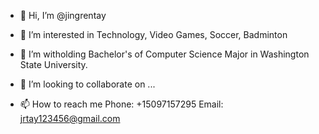 - 👋 Hi, I’m @jingrentay

- 👀 I’m interested in 
      Technology, Video Games, Soccer, Badminton 
      
- 🌱 I’m witholding Bachelor's of 
      Computer Science Major in Washington State University.

- 💞️ I’m looking to collaborate on ...
- 📫 How to reach me 
      Phone: +15097157295
      Email: jrtay123456@gmail.com
<!---
jingrentay/jingrentay is a ✨ special ✨ repository because its `README.md` (this file) appears on your GitHub profile.
You can click the Preview link to take a look at your changes.
--->
